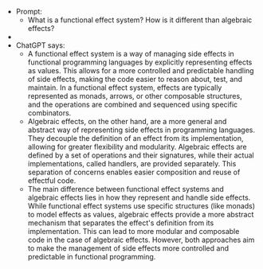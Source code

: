 - Prompt:
	- What is a functional effect system? How is it different than algebraic effects?
-
- ChatGPT says:
	- A functional effect system is a way of managing side effects in functional programming languages by explicitly representing effects as values. This allows for a more controlled and predictable handling of side effects, making the code easier to reason about, test, and maintain. In a functional effect system, effects are typically represented as monads, arrows, or other composable structures, and the operations are combined and sequenced using specific combinators.
	- Algebraic effects, on the other hand, are a more general and abstract way of representing side effects in programming languages. They decouple the definition of an effect from its implementation, allowing for greater flexibility and modularity. Algebraic effects are defined by a set of operations and their signatures, while their actual implementations, called handlers, are provided separately. This separation of concerns enables easier composition and reuse of effectful code.
	- The main difference between functional effect systems and algebraic effects lies in how they represent and handle side effects. While functional effect systems use specific structures (like monads) to model effects as values, algebraic effects provide a more abstract mechanism that separates the effect's definition from its implementation. This can lead to more modular and composable code in the case of algebraic effects. However, both approaches aim to make the management of side effects more controlled and predictable in functional programming.
